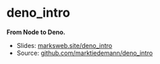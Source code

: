 # deno_intro

**From Node to Deno.**

- Slides: [marksweb.site/deno_intro](https://marksweb.site/deno_intro)
- Source: [github.com/marktiedemann/deno_intro](https://github.com/marktiedemann/deno_intro)
